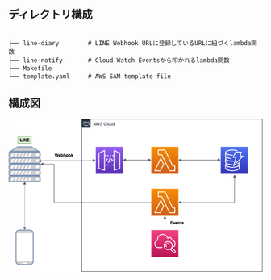 ## ディレクトリ構成

    .
    ├── line-diary        # LINE Webhook URLに登録しているURLに紐づくlambda関数
    ├── line-notify       # Cloud Watch Eventsから叩かれるlambda関数
    ├── Makefile          
    └── template.yaml     # AWS SAM template file

## 構成図

![構成図](./line-diary.png)
